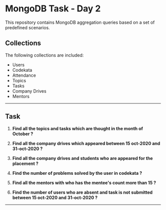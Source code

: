 # MongoDB Task - Day 2

This repository contains MongoDB aggregation queries based on a set of predefined scenarios.

## Collections

The following collections are included:

- Users
- Codekata
- Attendance
- Topics
- Tasks
- Company Drives
- Mentors

---

## Task

1. **Find all the topics and tasks which are thought in the month of October ?**

2. **Find all the company drives which appeared between 15 oct-2020 and 31-oct-2020 ?**

3. **Find all the company drives and students who are appeared for the placement ?**

4. **Find the number of problems solved by the user in codekata ?**

5. **Find all the mentors with who has the mentee's count more than 15 ?**

6. **Find the number of users who are absent and task is not submitted between 15 oct-2020 and 31-oct-2020 ?**

---
